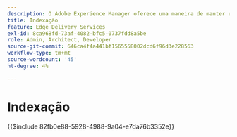 ```yaml
---
description: O Adobe Experience Manager oferece uma maneira de manter um índice de todas as páginas publicadas em uma seção específica do site. Normalmente, isso é usado para criar listas, feeds e habilitar casos de uso de pesquisa e filtragem para suas páginas ou fragmentos de conteúdo.
title: Indexação
feature: Edge Delivery Services
exl-id: 8ca968fd-73af-4082-bfc5-0737fdd8a5be
role: Admin, Architect, Developer
source-git-commit: 646ca4f4a441bf1565558002dcd6f96d3e228563
workflow-type: tm+mt
source-wordcount: '45'
ht-degree: 4%

---
```


# Indexação

{{$include 82fb0e88-5928-4988-9a04-e7da76b3352e}}
